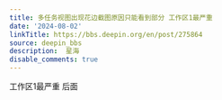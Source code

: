 ```yaml
---
title: 多任务视图出现花边截图原因只能看到部分 工作区1最严重
date: '2024-08-02'
linkTitle: https://bbs.deepin.org/en/post/275864
source: deepin_bbs
description:  星海 
disable_comments: true
---
```

工作区1最严重 后面
